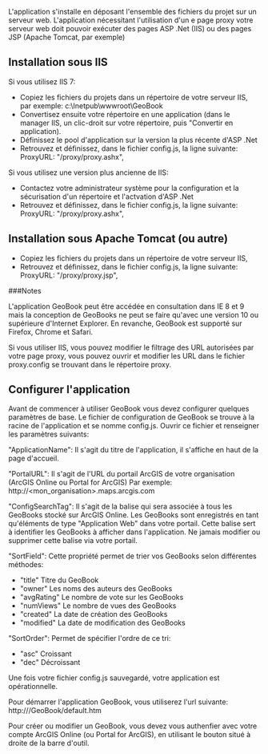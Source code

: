 L'application s'installe en déposant l'ensemble des fichiers du projet sur un serveur web. L'application nécessitant
l'utilisation d'un e page proxy votre serveur web doit pouvoir exécuter des pages ASP .Net (IIS) ou des pages JSP
(Apache Tomcat, par exemple)

## Installation sous IIS

Si vous utilisez IIS 7:
- Copiez les fichiers du projets dans un répertoire de votre serveur IIS, par exemple: c:\Inetpub\wwwroot\GeoBook
- Convertisez ensuite votre répertoire en une application (dans le manager IIS, un clic-droit sur votre répertoire, puis
  "Convertir en application).
- Définissez le pool d'application sur la version la plus récente d'ASP .Net
- Retrouvez et définissez, dans le fichier config.js, la ligne suivante:
  ProxyURL: "/proxy/proxy.ashx",

Si vous utilisez une version plus ancienne de IIS:
- Contactez votre administrateur système pour la configuration et la sécurisation d'un répertoire et l'actvation d'ASP .Net
- Retrouvez et définissez, dans le fichier config.js, la ligne suivante:
  ProxyURL: "/proxy/proxy.ashx",

## Installation sous Apache Tomcat (ou autre)

- Copiez les fichiers du projets dans un répertoire de votre serveur IIS,
- Retrouvez et définissez, dans le fichier config.js, la ligne suivante:
  ProxyURL: "/proxy/proxy.jsp",


###Notes

L'application GeoBook peut être accédée en consultation dans IE 8 et 9 mais la conception de GeoBooks ne peut se faire
qu'avec une version 10 ou supérieure d'Internet Explorer. En revanche, GeoBook est supporté sur Firefox, Chrome et Safari.

Si vous utiliser IIS, vous pouvez modifier le filtrage des URL autorisées par votre page proxy, vous pouvez ouvrir et modifier les URL dans le fichier proxy.config se trouvant dans le répertoire proxy.


## Configurer l'application

Avant de commencer à utiliser GeoBook vous devez configurer quelques paramètres de base. Le fichier de configuration
de GeoBook se trouve à la racine de l'application et se nomme config.js. Ouvrir ce fichier et renseigner les paramètres
suivants:

"ApplicationName":
Il s'agit du titre de l'application, il s'affiche en haut de la page d'accueil.

"PortalURL": 
Il s'agit de l'URL du portail ArcGIS de votre organisation (ArcGIS Online ou Portal for ArcGIS)
Par exemple: http://<mon_organisation>.maps.arcgis.com

"ConfigSearchTag":
Il s'agit de la balise qui sera associée à tous les GeoBooks stocké sur ArcGIS Online. Les GeoBooks sont enregistrés
en tant qu'éléments de type "Application Web" dans votre portail. Cette balise sert à identifier les GeoBooks à afficher
dans l'application. Ne jamais modifier ou supprimer cette balise via votre portail.

"SortField":
Cette propriété permet de trier vos GeoBooks selon différentes méthodes:
- "title" Titre du GeoBook
- "owner" Les noms des auteurs des GeoBooks
- "avgRating" Le nombre de vote sur les GeoBooks
- "numViews" Le nombre de vues des GeoBooks
- "created" La date de création des GeoBooks
- "modified" La date de modification des GeoBooks

"SortOrder":
Permet de spécifier l'ordre de ce tri:
- "asc" Croissant
- "dec" Décroissant


Une fois votre fichier config.js sauvegardé, votre application est opérationnelle.

Pour démarrer l'application GeoBook, vous utiliserez l'url suivante:
http://<your server>/GeoBook/default.htm

Pour créer ou modifier un GeoBook, vous devez vous authenfier avec votre compte ArcGIS Online (ou Portal for ArcGIS), en
utilisant le bouton situé à droite de la barre d'outil.




